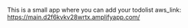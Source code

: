 This is a small app where you can add your todolist
aws_link: https://main.d2f6kvkv28wrtx.amplifyapp.com/
